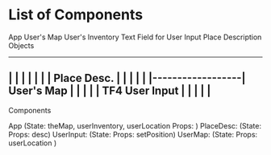 # List of Components

App
    User's Map
    User's Inventory
    Text Field for User Input
    Place Description
    Objects

------------------------------------
|                  |               |
|                  |               |
|     Place Desc.  |               |
|                  |               |
|------------------|    User's Map |
|                  |               |
|  TF4 User Input  |               |
|                  |               |
------------------------------------


Components

App (State: theMap, userInventory, userLocation Props: )
    PlaceDesc: (State: Props: desc)
    UserInput: (State: Props: setPosition)
    UserMap: (State: Props: userLocation )
